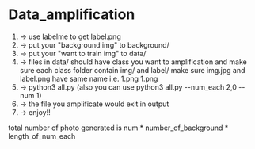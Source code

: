 # Data_amplification
1. -> use labelme to get label.png 
2. -> put your "background img" to background/
3. -> put your "want to train img" to data/
4. -> files in data/ should have class you want to amplification and make sure each class folder contain img/ and label/
      make sure img.jpg and label.png have same name i.e. 1.png 1.png
5. -> python3 all.py (also you can use python3 all.py --num_each 2,0 --num 1)
6. -> the file you amplificate would exit in output
7. -> enjoy!!

total number of photo generated is num * number_of_background * length_of_num_each
